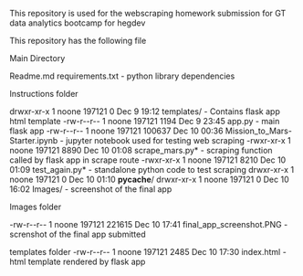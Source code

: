 This repository is used for the webscraping homework submission for GT data analytics bootcamp for hegdev

This repository has the following file

Main Directory

Readme.md
requirements.txt   - python library dependencies

Instructions folder

drwxr-xr-x 1 noone 197121      0 Dec  9 19:12 templates/     - Contains flask app html template
-rw-r--r-- 1 noone 197121   1194 Dec  9 23:45 app.py - main flask app
-rw-r--r-- 1 noone 197121 100637 Dec 10 00:36 Mission_to_Mars-Starter.ipynb - jupyter notebook used for testing web scraping
-rwxr-xr-x 1 noone 197121   8890 Dec 10 01:08 scrape_mars.py* - scraping function called by flask app in scrape route
-rwxr-xr-x 1 noone 197121   8210 Dec 10 01:09 test_again.py* - standalone python code to test scraping
drwxr-xr-x 1 noone 197121      0 Dec 10 01:10 __pycache__/
drwxr-xr-x 1 noone 197121      0 Dec 10 16:02 Images/ - screenshot of the final app

Images folder

-rw-r--r-- 1 noone 197121 221615 Dec 10 17:41 final_app_screenshot.PNG - screnshot of the final app submitted

templates folder
-rw-r--r-- 1 noone 197121 2485 Dec 10 17:30 index.html   - html template rendered by flask app

